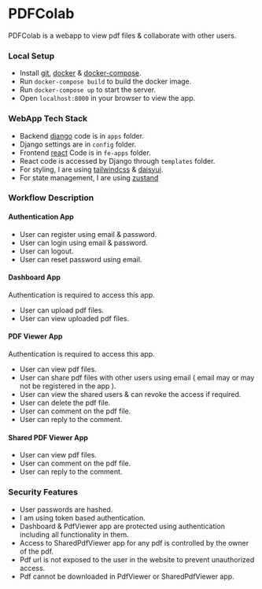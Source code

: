 # PDFColab

PDFColab is a webapp to view pdf files & collaborate with other users.

### Local Setup

- Install [git](https://github.com/git-guides/install-git), [docker](https://docs.docker.com/get-docker/) & [docker-compose](https://docs.docker.com/compose/install/).
- Run `docker-compose build` to build the docker image.
- Run `docker-compose up` to start the server.
- Open `localhost:8000` in your browser to view the app.

### WebApp Tech Stack

- Backend [django](https://www.djangoproject.com/) code is in `apps` folder.
- Django settings are in `config` folder.
- Frontend [react](https://react.dev/) Code is in `fe-apps` folder.
- React code is accessed by Django through `templates` folder.
- For styling, I are using [tailwindcss](https://tailwindcss.com/) & [daisyui](https://daisyui.com/).
- For state management, I are using [zustand](https://github.com/pmndrs/zustand)

### Workflow Description

#### Authentication App

- User can register using email & password.
- User can login using email & password.
- User can logout.
- User can reset password using email.

#### Dashboard App

Authentication is required to access this app.

- User can upload pdf files.
- User can view uploaded pdf files.

#### PDF Viewer App

Authentication is required to access this app.

- User can view pdf files.
- User can share pdf files with other users using email ( email may or may not be registered in the app ).
- User can view the shared users & can revoke the access if required.
- User can delete the pdf file.
- User can comment on the pdf file.
- User can reply to the comment.

#### Shared PDF Viewer App

- User can view pdf files.
- User can comment on the pdf file.
- User can reply to the comment.

### Security Features

- User passwords are hashed.
- I am using token based authentication.
- Dashboard & PdfViewer app are protected using authentication including all functionality in them.
- Access to SharedPdfViewer app for any pdf is controlled by the owner of the pdf.
- Pdf url is not exposed to the user in the website to prevent unauthorized access.
- Pdf cannot be downloaded in PdfViewer or SharedPdfViewer app.
